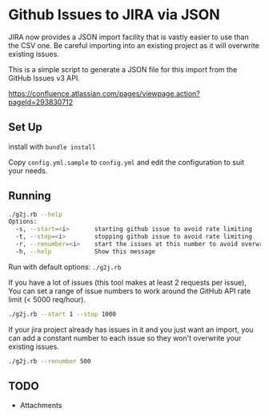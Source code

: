 Github Issues to JIRA via JSON
==============================

JIRA now provides a JSON import facility that is vastly easier to use than the CSV one. Be careful importing into an existing project as it will overwrite existing issues. 

This is a simple script to generate a JSON file for this import from the GitHub Issues v3 API.

https://confluence.atlassian.com/pages/viewpage.action?pageId=293830712

Set Up
------

install with `bundle install`

Copy `config.yml.sample` to `config.yml` and edit the configuration to suit your needs.


Running
-------


```bash
./g2j.rb --help
Options:
  -s, --start=<i>       starting github issue to avoid rate limiting
  -t, --stop=<i>        stopping github issue to avoid rate limiting
  -r, --renumber=<i>    start the issues at this number to avoid overwriting existing issues
  -h, --help            Show this message
```

Run with default options:
`./g2j.rb`

If you have a lot of issues (this tool makes at least 2 requests per issue), You can set a range of issue numbers to work around the GitHub API rate limit (< 5000 req/hour).

```bash
./g2j.rb --start 1 --stop 1000
```

If your jira project already has issues in it and you just want an import, you can add a constant number to each issue so they won't overwrite your existing issues.

```bash
./g2j.rb --renumber 500
```

TODO
----

- Attachments
